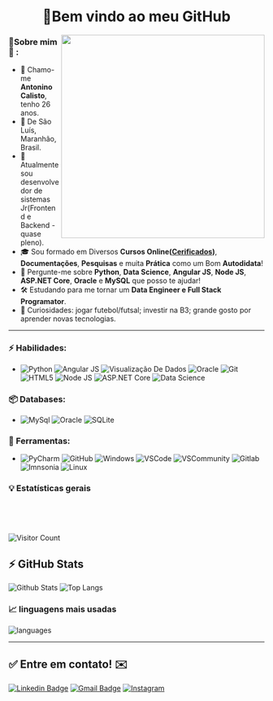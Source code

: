 
<h1 align="center"> 
	🚀Bem vindo ao meu GitHub
</h1>

<img align="right" width="400" height="400" src="https://user-images.githubusercontent.com/57039079/68556083-b2038700-0428-11ea-8add-e9abd09f6b23.gif">

### 👦Sobre mim :seedling: : 
- 👋 Chamo-me **Antonino Calisto**, tenho 26 anos.
- 📌  De São Luís, Maranhão, Brasil.
- 💼 Atualmente sou desenvolvedor de sistemas Jr(Frontend e Backend - quase pleno).
- 🎓 Sou formado em Diversos **Cursos Online([Cerificados](https://github.com/antoninocalisto/Certificates))**, **Documentações**, **Pesquisas** e muita **Prática** como um Bom **Autodidata**! 
- 💬 Pergunte-me sobre **Python**, **Data Science**, **Angular JS**, **Node JS**, **ASP.NET Core**, **Oracle** e **MySQL** que posso te ajudar!
- 🛠️ Estudando para me tornar um **Data Engineer e Full Stack Programator**.
- 🔭 Curiosidades: jogar futebol/futsal; investir na B3; grande gosto por aprender novas tecnologias.

<hr>

### ⚡ Habilidades:
- ![Python](https://img.shields.io/badge/-Python-3776AB?&logo=Python&logoColor=FFFFFF) ![Angular JS](https://img.shields.io/badge/Angular%20JS-FF0000?&logoColor=FFFFFF)   ![Visualização De Dados](https://img.shields.io/badge/-Visualização%20De%20Dados-3776AB?&logoColor=FFFFFF) ![Oracle](https://img.shields.io/badge/-Automação-3776AB?&logoColor=FFFFFF) ![Git](https://img.shields.io/badge/-Git-F05032?&logo=git&logoColor=FFFFFF) ![HTML5](https://img.shields.io/badge/-HTML5-E34F26?&logo=HTML5&logoColor=FFFFFF) ![Node JS](https://img.shields.io/badge/Node%20JS-006600?&logoColor=FFFFFF) ![ASP.NET Core](https://img.shields.io/badge/ASP.NET%20Core-084d6e?&logoColor=FFFFFF) ![Data Science](https://img.shields.io/badge/Data%20Science-084d6e?&logoColor=FFFFFF)

### 📦 Databases:
- ![MySql](https://img.shields.io/badge/-MySql-003B57?&logo=MySQL&logoColor=FFFFFF) ![Oracle](https://img.shields.io/badge/-Oracle-336791?&logo=Oracle&logoColor=FFFFFF) ![SQLite](https://img.shields.io/badge/-SQLite-4479A1?&logo=sqlite&logoColor=FFFFFF)


### 🧰 Ferramentas:
- ![PyCharm](https://img.shields.io/badge/-PyCharm-181717?&logo=PyCharm&logoColor=FFFFFF) ![GitHub](https://img.shields.io/badge/-GitHub-181717?&logo=GitHub&logoColor=FFFFFF) ![Windows](https://img.shields.io/badge/-Windows-0078D6?&logo=Windows&logoColor=FFFFFF) ![VSCode](https://img.shields.io/badge/-VSCode-007ACC?&logo=Visual%20Studio%20Code&logoColor=FFFFFF) ![VSCommunity](https://img.shields.io/badge/VSCommunity----blueviolet) ![Gitlab](https://img.shields.io/badge/-Kaggle-20BEFF?&logo=Kaggle&logoColor=FFFFFF) ![Imnsonia](https://img.shields.io/badge/Insomnia----blue) ![Linux](https://img.shields.io/badge/-Linux-FCC624?&logo=Linux&logoColor=FFFFFF) 


### :bulb:  Estatísticas gerais 
 
<br/>

<p >
   <img  src="https://badges.pufler.dev/repos/antoninocalisto" alt=""  /> 
   <img  src="https://badges.pufler.dev/years/antoninocalisto" alt="" />
   <img  src="https://komarev.com/ghpvc/?username=antoninocalisto&color=green" alt="" />
</p>

![Visitor Count](https://profile-counter.glitch.me/{antoninocalisto}/count.svg)

## ⚡ GitHub Stats

![Github Stats](https://github-readme-stats.vercel.app/api?username=antoninocalisto&show_icons=true&count_private=true&show_icons=true&include_all_commits=true)
![Top Langs](https://github-readme-stats.vercel.app/api/top-langs/?username=antoninocalisto&hide=TeX&layout=compact)

### 📈  linguagens mais usadas 
![languages](https://github-readme-stats.vercel.app/api/top-langs/?username=antoninocalisto&hide=scss&layout=compact&theme=cobalt&title_color=2ED3EA)

<hr>


## ✅ Entre em contato! ✉️

[![Linkedin Badge](https://img.shields.io/badge/-LinkedIn-blue?style=flat-square&logo=Linkedin&logoColor=white&link=https://linkedin.com/in/brunoluiss)](https://www.linkedin.com/in/antonino-calisto-08991270//)
 [![Gmail Badge](https://img.shields.io/badge/-antuninosantos@gmail.com-c14438?style=flat-square&logo=Gmail&logoColor=white&link=mailto:vmeazevedo@gmail.com)](mailto:antuninosantos@gmail.com)
 [![Instagram](https://img.shields.io/badge/-Instagram-E4405F?&logo=Instagram&logoColor=FFFFFF)](https://www.instagram.com/calistoantonino/)


